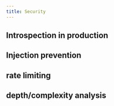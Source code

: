 ```yaml
---
title: Security
---
```


## Introspection in production

## Injection prevention

## rate limiting

## depth/complexity analysis
